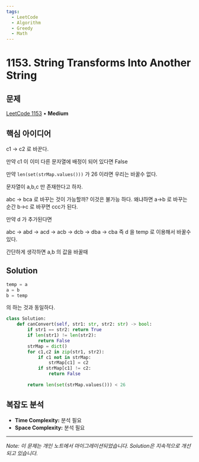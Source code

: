 ```yaml
---
tags:
  - LeetCode
  - Algorithm
  - Greedy
  - Math
---
```


# 1153. String Transforms Into Another String

## 문제

[LeetCode 1153](https://leetcode.com/problems/string-transforms-into-another-string/) • **Medium**

## 핵심 아이디어

c1 → c2 로 바꾼다.

만약 c1 이 이미 다른 문자열에 배정이 되어 있다면 False

만약 `len(set(strMap.values()))` 가 26 이라면 우리는 바꿀수 없다.

  

문자열이 a,b,c 만 존재한다고 하자.

abc → bca 로 바꾸는 것이 가능할까? 이것은 불가능 하다. 왜냐하면 a→b 로 바꾸는 순간 b→c 로 바꾸면 ccc가 된다.

만약 d 가 추가된다면

abc → abd → acd → acb → dcb → dba → cba 즉 d 을 temp 로 이용해서 바꿀수 있다.

간단하게 생각하면 a,b 의 값을 바꿀때

## Solution

```python
temp = a
a = b
b = temp
```

의 하는 것과 동일하다.

  

```python
class Solution:
    def canConvert(self, str1: str, str2: str) -> bool:
        if str1 == str2: return True
        if len(str1) != len(str2):
            return False
        strMap = dict()
        for c1,c2 in zip(str1, str2):
            if c1 not in strMap:
                strMap[c1] = c2
            if strMap[c1] != c2:
                return False
        
        return len(set(strMap.values())) < 26
```

## 복잡도 분석

- **Time Complexity:** 분석 필요
- **Space Complexity:** 분석 필요


---

*Note: 이 문제는 개인 노트에서 마이그레이션되었습니다. Solution은 지속적으로 개선되고 있습니다.*
